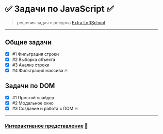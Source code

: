 # :white_check_mark: Задачи по JavaScript :white_check_mark:

> решения задач с ресурса [Extra LoftSchool](https://extra.loftschool.com/)

---

## Общие задачи

-   [x] #1 Фильтрация строки
-   [x] #2 Выборка объекта
-   [x] #3 Анализ строки
-   [x] #4 Фильтрация массива :fire:

## Задачи по DOM

-   [x] #1 Простой слайдер
-   [x] #2 Модальное окно
-   [x] #3 Создание и работа с DOM :fire:

---

### [Интерактивное представление](https://dikonsepta.github.io/tasks-extraloftschool/) :rocket:
